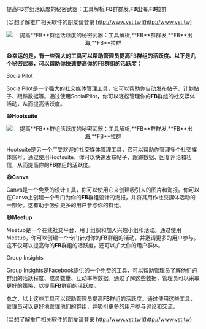 提高**FB**群组活跃度的秘密武器：工具解析,**FB**群群发,**FB**出海,**FB**拉群

[😍想了解推广相关软件的朋友请登录 http://www.vst.tw](http://www.vst.tw)

 <center><img src="https://vst.tw/MP4/tuiguang/png/1.png" alt="提高**FB**群组活跃度的秘密武器：工具解析,**FB**群群发,**FB**出海,**FB**拉群"></center>

**😄幸运的是，有一些强大的工具可以帮助管理员提高**FB**群组的活跃度。以下是几个秘密武器，可以帮助你快速提高你的**FB**群组的活跃度：**

SocialPilot

SocialPilot是一个强大的社交媒体管理工具，它可以帮助你自动发布帖子、计划帖子、跟踪数据等。通过使用SocialPilot，你可以轻松管理你的**FB**群组的社交媒体活动，从而提高活跃度。

**😄Hootsuite**

 <center><img src="https://vst.tw/MP4/tuiguang/png/8.png" alt="提高**FB**群组活跃度的秘密武器：工具解析,**FB**群群发,**FB**出海,**FB**拉群"></center>

Hootsuite是另一个广受欢迎的社交媒体管理工具，它可以帮助你管理多个社交媒体账号。通过使用Hootsuite，你可以快速发布帖子、跟踪数据、回复评论和私信，从而提高你的**FB**群组的活跃度。

**😄Canva**

Canva是一个免费的设计工具，你可以使用它来创建吸引人的图片和海报。你可以在Canva上创建一个专门为你的**FB**群组设计的海报，并将其用作社交媒体活动的一部分。这有助于吸引更多的用户参与你的群组。

**😄Meetup**

Meetup是一个在线社交平台，用于组织和加入兴趣小组和活动。通过使用Meetup，你可以创建一个专门针对你的**FB**群组的活动，并邀请更多的用户参与。这不仅可以提高你的**FB**群组的活跃度，还可以扩大你的用户群体。

Group Insights

Group Insights是Facebook提供的一个免费的工具，可以帮助管理员了解他们的群组的活跃程度、成员数量、互动率等数据。通过了解这些数据，管理员可以采取更好的策略，以提高**FB**群组的活跃度。

总之，以上这些工具可以帮助管理员提高**FB**群组的活跃度。通过使用这些工具，管理员可以更好地管理他们的群组，并吸引更多的用户参与讨论和交流。

[😍想了解推广相关软件的朋友请登录 http://www.vst.tw](http://www.vst.tw)



